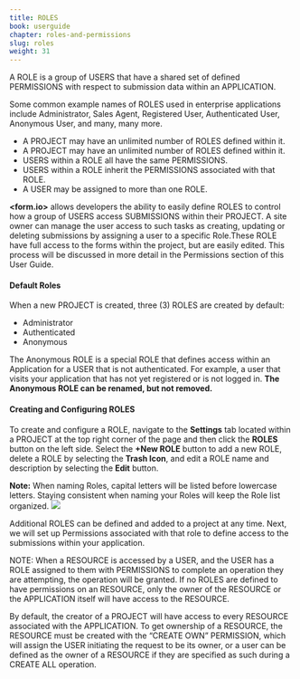 ```yaml
---
title: ROLES
book: userguide
chapter: roles-and-permissions
slug: roles
weight: 31
---
```

<p> A ROLE is a group of USERS that have a shared set of defined PERMISSIONS with respect to submission data within an APPLICATION. </p>
<p>Some common example names of ROLES used in enterprise applications include Administrator, Sales Agent, Registered User, Authenticated User, Anonymous User, and many, many more.</p>
<ul>
  <li>A PROJECT may have an unlimited number of ROLES defined within it.</li>
  <li>A PROJECT may have an unlimited number of ROLES defined within it.</li>
  <li>USERS within a ROLE all have the same PERMISSIONS.</li>
  <li>USERS within a ROLE inherit the PERMISSIONS associated with that ROLE. </li>
  <li>A USER may be assigned to more than one ROLE.</li>
</ul>
<p> <b>&lt;form.io&gt;</b> allows developers the ability to easily define  ROLES to control how a group of USERS access SUBMISSIONS within their PROJECT.   A site owner can manage the user access to such tasks as creating, updating or deleting submissions by assigning a user to a specific Role.These ROLE have full access to the forms within the project, but are easily edited.  This process will be discussed in more detail in the Permissions section of this User Guide. </p>
<h4>Default Roles</h4>
<p>When a new PROJECT is created, three (3)  ROLES are created by default: </p>
<ul>
  <li>Administrator</li>
  <li>Authenticated</li>
  <li>Anonymous</li>
</ul>
<p>The Anonymous ROLE is a special ROLE that defines access within an Application for a USER that is not authenticated. For example, a user that visits your application that has not yet registered or is not logged in.  <b>The Anonymous ROLE can be renamed, but not removed.</b></p>
<h4>Creating and Configuring ROLES</h4>
To create and configure a ROLE, navigate to the <b>Settings</b> tab located within a PROJECT at the top right corner of the page and then click the <b>ROLES</b> button on the left side. Select the <b>+New ROLE</b> button to add a new ROLE, delete a ROLE by selecting the <b>Trash Icon</b>, and edit a ROLE name and description by selecting the <b>Edit</b> button.

**Note:** When naming Roles, capital letters will be listed before lowercase letters. Staying consistent when naming your Roles will keep the Role list organized. 
<img src="https://cloud.githubusercontent.com/assets/13321142/9176933/12134950-3f5c-11e5-8f0e-04604bb82281.png">
<p>Additional ROLES can be defined and added to a project at any time.  Next, we will set up Permissions associated with that role to define access to the submissions within your application.</p>
<p>NOTE:  When a RESOURCE is accessed by a USER, and the USER has a ROLE assigned to them with PERMISSIONS to complete an operation they are attempting, the operation will be granted. If no ROLES are defined to have permissions on an RESOURCE, only the owner of the RESOURCE or the APPLICATION itself will have access to the RESOURCE.</p>
<p>By default, the creator of a PROJECT  will have access to every RESOURCE associated with the APPLICATION. To get ownership of a RESOURCE, the RESOURCE must be created with the “CREATE OWN” PERMISSION, which will assign the USER initiating the request to be its owner, or a user can be defined as the owner of a RESOURCE if they are specified as such during a CREATE ALL  operation. </p>
